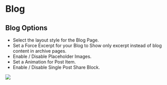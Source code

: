 # Blog

## Blog Options


* Select the layout style for the Blog Page.
* Set a Force Excerpt for your Blog to Show only excerpt instead of blog content in archive pages.
* Enable / Disable Placeholder Images.
* Set a Animation for Post Item.
* Enable / Disable Single Post Share Block.

![](http://transvelo.github.io/docs/unicase/images/theme-options-blog.png)


